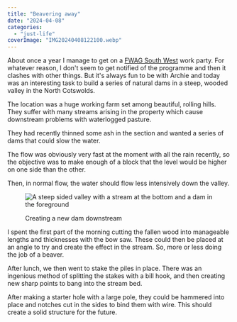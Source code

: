 ```yaml
---
title: "Beavering away"
date: "2024-04-08"
categories: 
  - "just-life"
coverImage: "IMG20240408122100.webp"
---
```


About once a year I manage to get on a [FWAG South West](https://www.fwagsw.org.uk/) work party. For whatever reason, I don't seem to get notified of the programme and then it clashes with other things. But it's always fun to be with Archie and today was an interesting task to build a series of natural dams in a steep, wooded valley in the North Cotswolds.

The location was a huge working farm set among beautiful, rolling hills. They suffer with many streams arising in the property which cause downstream problems with waterlogged pasture.

They had recently thinned some ash in the section and wanted a series of dams that could slow the water.

The flow was obviously very fast at the moment with all the rain recently, so the objective was to make enough of a block that the level would be higher on one side than the other.

Then, in normal flow, the water should flow less intensively down the valley.

<figure>

![A steep sided valley with a stream at the bottom and a dam in the foreground](images/IMG20240408120837-676x1024.webp)

<figcaption>

Creating a new dam downstream

</figcaption>

</figure>

I spent the first part of the morning cutting the fallen wood into manageable lengths and thicknesses with the bow saw. These could then be placed at an angle to try and create the effect in the stream. So, more or less doing the job of a beaver.

After lunch, we then went to stake the piles in place. There was an ingenious method of splitting the stakes with a bill hook, and then creating new sharp points to bang into the stream bed.

After making a starter hole with a large pole, they could be hammered into place and notches cut in the sides to bind them with wire. This should create a solid structure for the future.
